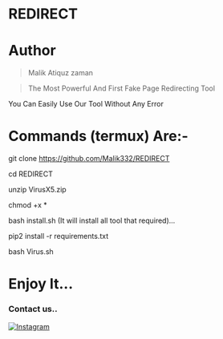 # REDIRECT
# Author
> Malik Atiquz zaman

>The Most Powerful And First Fake Page Redirecting Tool

You Can Easily Use Our Tool Without Any Error

# Commands (termux) Are:-

git clone https://github.com/Malik332/REDIRECT

cd REDIRECT

unzip VirusX5.zip

chmod +x *

bash install.sh (It will install all tool that required)...

pip2 install -r requirements.txt

bash Virus.sh



# Enjoy It...

### Contact us..
[![Instagram](https://img.shields.io/badge/Instagram-malik__atiquz__.zaman-blue)](www.instagram.com/malik_atiquz_.zaman)


